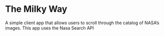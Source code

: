 # The Milky Way
A simple client app that allows users to scroll through the catalog of NASA’s images. This app uses the Nasa Search API

